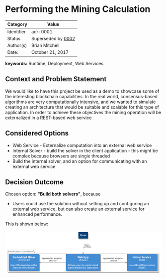 
# Performing the Mining Calculation

|Category    | Value    |
|------------|----------|
| Identifier | adr-0001 |
| Status     | Superseded by [0002](./0002-Platform-Containers.md) |
| Author(s)  | Brian Mitchell |
| Date:      | October 21, 2017 |

**keywords:** Runtime, Deployment, Web Services


## Context and Problem Statement

We would like to have this project be used as a demo to showcase some of the interesting blockchain capabilities.  In the real world, consensus-based algorithms are very computationally intensive, and we wanted to simulate creating an architecture that would be suitable and scalable for this type of application.  In order to achieve these objectives the mining operation will be externalized in a REST-based web service

## Considered Options

* Web Service - Externalize computation into an external web service 
* Internal Solver - build the solver in the client application - this might be complex because browsers are single threaded
* Build the internal solver, and an option for communicating with an external web service

## Decision Outcome

Chosen option: **"Build both solvers"**, because

* Users could use the solution without setting up and configuring an external web service, but can also create an external service for enhanced performance.

This is shown below:

![Architecure Context](../assets/doc/arch/BC-Architecture-Runtime.png)